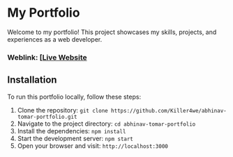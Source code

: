 # My Portfolio
Welcome to my portfolio! This project showcases my skills, projects, and experiences as a web developer.

### Weblink: [[Live Website](https://abhinav-tomar-portfolio.vercel.app/)

## Installation
To run this portfolio locally, follow these steps:

1. Clone the repository: `git clone https://github.com/Killer4we/abhinav-tomar-portfolio.git`
2. Navigate to the project directory: `cd abhinav-tomar-portfolio`
3. Install the dependencies: `npm install`
4. Start the development server: `npm start`
5. Open your browser and visit: `http://localhost:3000`

